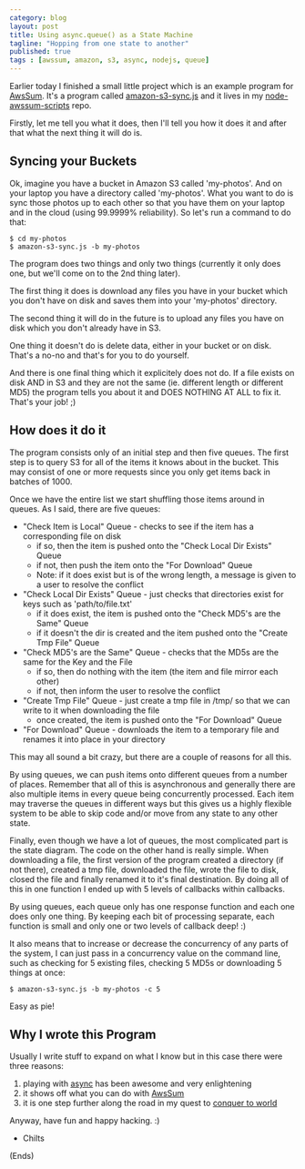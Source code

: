 ```yaml
---
category: blog
layout: post
title: Using async.queue() as a State Machine
tagline: "Hopping from one state to another"
published: true
tags : [awssum, amazon, s3, async, nodejs, queue]
---
```


Earlier today I finished a small little project which is an example program for
[AwsSum](https://github.com/appsattic/node-awssum/). It's a program called
[amazon-s3-sync.js](https://github.com/appsattic/node-awssum-scripts/blob/master/bin/amazon-s3-sync.js) and it lives in
my [node-awssum-scripts](https://github.com/appsattic/node-awssum-scripts/) repo.

Firstly, let me tell you what it does, then I'll tell you how it does it and after that what the next thing it will do
is.

## Syncing your Buckets ##

Ok, imagine you have a bucket in Amazon S3 called 'my-photos'. And on your laptop you have a directory called
'my-photos'. What you want to do is sync those photos up to each other so that you have them on your laptop and in the
cloud (using 99.9999% reliability). So let's run a command to do that:

    $ cd my-photos
    $ amazon-s3-sync.js -b my-photos

The program does two things and only two things (currently it only does one, but we'll come on to the 2nd thing later).

The first thing it does is download any files you have in your bucket which you don't have on disk and saves them into
your 'my-photos' directory.

The second thing it will do in the future is to upload any files you have on disk which you don't already have in S3.

One thing it doesn't do is delete data, either in your bucket or on disk. That's a no-no and that's for you to do
yourself.

And there is one final thing which it explicitely does not do. If a file exists on disk AND in S3 and they are not the
same (ie. different length or different MD5) the program tells you about it and DOES NOTHING AT ALL to fix it. That's
your job! ;)

## How does it do it ##

The program consists only of an initial step and then five queues. The first step is to query S3 for all of the items
it knows about in the bucket. This may consist of one or more requests since you only get items back in batches of
1000.

Once we have the entire list we start shuffling those items around in queues. As I said, there are five queues:

<ul>
  <li>&quot;Check Item is Local&quot; Queue - checks to see if the item has a corresponding file on disk
    <ul>
      <li>if so, then the item is pushed onto the &quot;Check Local Dir Exists&quot; Queue</li>
      <li>if not, then push the item onto the &quot;For Download&quot; Queue</li>
      <li>Note: if it does exist but is of the wrong length, a message is given to a user to resolve the conflict</li>
    </ul>
  </li>
  <li>&quot;Check Local Dir Exists&quot; Queue - just checks that directories exist for keys such as 'path/to/file.txt'
    <ul>
      <li>if it does exist, the item is pushed onto the &quot;Check MD5's are the Same&quot; Queue</li>
      <li>if it doesn't the dir is created and the item pushed onto the &quot;Create Tmp File&quot; Queue</li>
    </ul>
  </li>
  <li>&quot;Check MD5's are the Same&quot; Queue - checks that the MD5s are the same for the Key and the File
    <ul>
      <li>if so, then do nothing with the item (the item and file mirror each other)</li>
      <li>if not, then inform the user to resolve the conflict</li>
    </ul>
  </li>
  <li>&quot;Create Tmp File&quot; Queue - just create a tmp file in /tmp/ so that we can write to it when downloading the file
    <ul>
      <li>once created, the item is pushed onto the &quot;For Download&quot; Queue</li>
    </ul>
  </li>
  <li>&quot;For Download&quot; Queue - downloads the item to a temporary file and renames it into place in your directory</li>
</ul>

This may all sound a bit crazy, but there are a couple of reasons for all this.

By using queues, we can push items onto different queues from a number of places. Remember that all of this is
asynchronous and generally there are also multiple items in every queue being concurrently processed. Each item may
traverse the queues in different ways but this gives us a highly flexible system to be able to skip code and/or move
from any state to any other state.

Finally, even though we have a lot of queues, the most complicated part is the state diagram. The code on the other
hand is really simple. When downloading a file, the first version of the program created a directory (if not there),
created a tmp file, downloaded the file, wrote the file to disk, closed the file and finally renamed it to it's final
destination. By doing all of this in one function I ended up with 5 levels of callbacks within callbacks.

By using queues, each queue only has one response function and each one does only one thing. By keeping each bit of
processing separate, each function is small and only one or two levels of callback deep! :)

It also means that to increase or decrease the concurrency of any parts of the system, I can just pass in a concurrency
value on the command line, such as checking for 5 existing files, checking 5 MD5s or downloading 5 things at once:

    $ amazon-s3-sync.js -b my-photos -c 5

Easy as pie!

## Why I wrote this Program ##

Usually I write stuff to expand on what I know but in this case there were three reasons:

1. playing with [async](https://github.com/caolan/async) has been awesome and very enlightening
1. it shows off what you can do with [AwsSum](http://github.com/appsattic/node-awssum/)
1. it is one step further along the road in my quest to [conquer to world](awssums-overall-plan.html)

Anyway, have fun and happy hacking. :)

- Chilts

(Ends)
